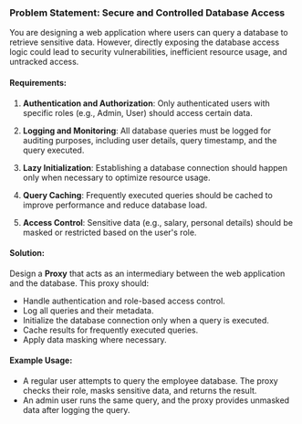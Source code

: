 ### Problem Statement: **Secure and Controlled Database Access**

You are designing a web application where users can query a database to retrieve sensitive data. However, directly exposing the database access logic could lead to security vulnerabilities, inefficient resource usage, and untracked access.

#### Requirements:

1. **Authentication and Authorization**: Only authenticated users with specific roles (e.g., Admin, User) should access certain data.
2. **Logging and Monitoring**: All database queries must be logged for auditing purposes, including user details, query timestamp, and the query executed.

3. **Lazy Initialization**: Establishing a database connection should happen only when necessary to optimize resource usage.

4. **Query Caching**: Frequently executed queries should be cached to improve performance and reduce database load.

5. **Access Control**: Sensitive data (e.g., salary, personal details) should be masked or restricted based on the user's role.

#### Solution:

Design a **Proxy** that acts as an intermediary between the web application and the database. This proxy should:

- Handle authentication and role-based access control.
- Log all queries and their metadata.
- Initialize the database connection only when a query is executed.
- Cache results for frequently executed queries.
- Apply data masking where necessary.

#### Example Usage:

- A regular user attempts to query the employee database. The proxy checks their role, masks sensitive data, and returns the result.
- An admin user runs the same query, and the proxy provides unmasked data after logging the query.
